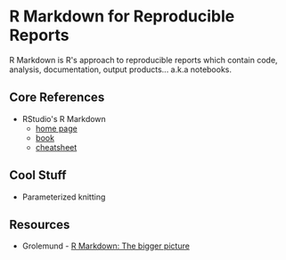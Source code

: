 # R Markdown for Reproducible Reports

R Markdown is R's approach to reproducible reports which contain code, analysis, documentation, output products... a.k.a notebooks.

## Core References
- RStudio's R Markdown
  - [home page](https://rmarkdown.rstudio.com/index.html)
  - [book](https://bookdown.org/yihui/rmarkdown/)
  - [cheatsheet](https://rstudio.com/wp-content/uploads/2016/03/rmarkdown-cheatsheet-2.0.pdf?_ga=2.203920153.827268001.1590954168-246389919.1568690654)

## Cool Stuff
- Parameterized knitting

## Resources
- Grolemund - [R Markdown: The bigger picture](https://rstudio.com/resources/rstudioconf-2019/r-markdown-the-bigger-picture/)
